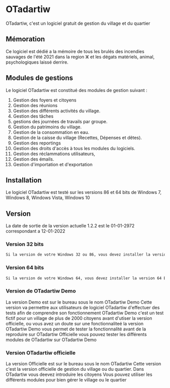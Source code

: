 # OTadartiw

OTadartiw, c'est un logiciel gratuit de gestion du village et du quartier

## Mémoration
Ce logiciel est dédié a la mémoire de tous les brulés des incendies sauvages de l'été 2021 dans la region ⵣ et les dégats matériels, animal, psychologiques laissé derrire.

## Modules de gestions

Le logiciel OTadartiw est constitué des modules de gestion suivant :
1.	Gestion des foyers et citoyens
2.	Gestion des réunions
3.	Gestion des différents activités du village.
4.	Gestion des tâches
5.	gestions des journées de travails par groupe.
6.	Gestion du patrimoins du village.
7.	Gestion de la consommation en eau.
8.	Gestion de la caisse du village (Recettes, Dépenses et dêtes).
9.	Gestion des reportings
10.	Gestion des droits d'accès à tous les modules du logiciels.
11.	Gestion des réclammations utilisateurs,
12.	Gestion des émails.
13.	Gestion d'importation et d'exportation

## Installation

Le logiciel OTadartiw est testé sur les versions 86 et 64 bits de Windows 7, Windows 8, Windows Vista, Windows 10 

## Version
La date de sortie de la version actuelle 1.2.2 est le 01-01-2972 correspondant a 12-01-2022

### Version 32 bits
```bash
Si la version de votre Windows 32 ou 86, vous devez installer la version 32 Bits
```

### Version 64 bits
```bash
Si la version de votre Windows 64, vous devez installer la version 64 Bits
```

### Version de OTadartiw Demo
La version Demo est sur le bureau sous le nom OTadartiw Demo
Cette version va permettre aux utilisateurs de logiciel OTadartiw d'effectuer des tests afin de comprendre son fonctionnement
OTadartiw Demo c'est un test fictif pour un village de plus de 2000 citoyens
avant d'utiser la version officielle, ou vous avez un doute sur une fonctionnaliteé la version OTadartiw Demo vous permet de tester la fonctionnalité avant de la reproduire sur OTadartiw Officielle
vous pouvez tester les différents modules de OTadartiw sur OTadartiw Demo
### Version OTadartiw officielle
La version Officielle est sur le bureau sous le nom OTadartiw
Cette version c'est la version officielle de gestion du village ou du quartier.
Dans OTadartiw vous deevez introduire les citoyens
Vous pouvez utiliser les différents modules pour bien gérer le village ou le quartier
